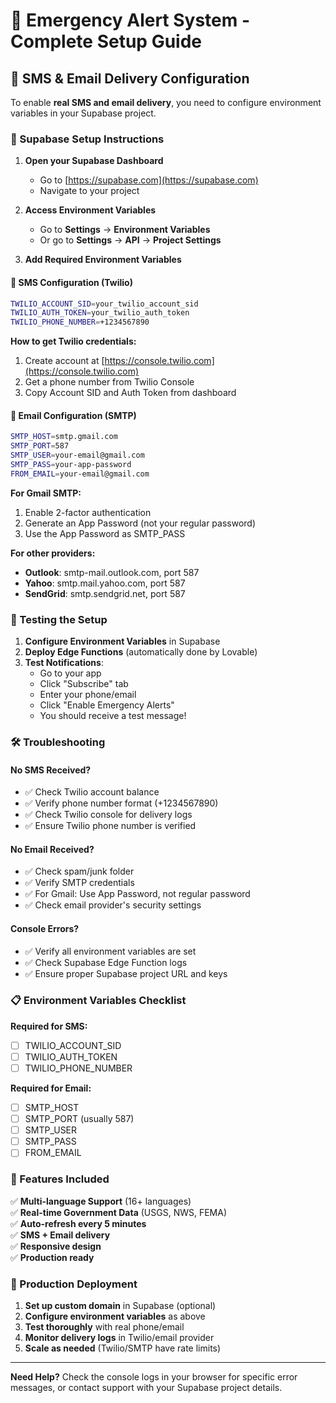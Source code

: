 # 🚨 Emergency Alert System - Complete Setup Guide

## 📱 SMS & Email Delivery Configuration

To enable **real SMS and email delivery**, you need to configure environment variables in your Supabase project.

### 🔧 Supabase Setup Instructions

1. **Open your Supabase Dashboard**
   - Go to [https://supabase.com](https://supabase.com)
   - Navigate to your project

2. **Access Environment Variables**
   - Go to **Settings** → **Environment Variables**
   - Or go to **Settings** → **API** → **Project Settings**

3. **Add Required Environment Variables**

#### 📱 SMS Configuration (Twilio)
```bash
TWILIO_ACCOUNT_SID=your_twilio_account_sid
TWILIO_AUTH_TOKEN=your_twilio_auth_token  
TWILIO_PHONE_NUMBER=+1234567890
```

**How to get Twilio credentials:**
1. Create account at [https://console.twilio.com](https://console.twilio.com)
2. Get a phone number from Twilio Console
3. Copy Account SID and Auth Token from dashboard

#### 📧 Email Configuration (SMTP)
```bash
SMTP_HOST=smtp.gmail.com
SMTP_PORT=587
SMTP_USER=your-email@gmail.com
SMTP_PASS=your-app-password
FROM_EMAIL=your-email@gmail.com
```

**For Gmail SMTP:**
1. Enable 2-factor authentication
2. Generate an App Password (not your regular password)
3. Use the App Password as SMTP_PASS

**For other providers:**
- **Outlook**: smtp-mail.outlook.com, port 587
- **Yahoo**: smtp.mail.yahoo.com, port 587
- **SendGrid**: smtp.sendgrid.net, port 587

### 🚀 Testing the Setup

1. **Configure Environment Variables** in Supabase
2. **Deploy Edge Functions** (automatically done by Lovable)
3. **Test Notifications**:
   - Go to your app
   - Click "Subscribe" tab
   - Enter your phone/email
   - Click "Enable Emergency Alerts"
   - You should receive a test message!

### 🛠️ Troubleshooting

#### No SMS Received?
- ✅ Check Twilio account balance
- ✅ Verify phone number format (+1234567890)
- ✅ Check Twilio console for delivery logs
- ✅ Ensure Twilio phone number is verified

#### No Email Received?
- ✅ Check spam/junk folder
- ✅ Verify SMTP credentials
- ✅ For Gmail: Use App Password, not regular password
- ✅ Check email provider's security settings

#### Console Errors?
- ✅ Verify all environment variables are set
- ✅ Check Supabase Edge Function logs
- ✅ Ensure proper Supabase project URL and keys

### 📋 Environment Variables Checklist

**Required for SMS:**
- [ ] TWILIO_ACCOUNT_SID
- [ ] TWILIO_AUTH_TOKEN  
- [ ] TWILIO_PHONE_NUMBER

**Required for Email:**
- [ ] SMTP_HOST
- [ ] SMTP_PORT (usually 587)
- [ ] SMTP_USER
- [ ] SMTP_PASS
- [ ] FROM_EMAIL

### 🎯 Features Included

✅ **Multi-language Support** (16+ languages)  
✅ **Real-time Government Data** (USGS, NWS, FEMA)  
✅ **Auto-refresh every 5 minutes**  
✅ **SMS + Email delivery**  
✅ **Responsive design**  
✅ **Production ready**  

### 🌟 Production Deployment

1. **Set up custom domain** in Supabase (optional)
2. **Configure environment variables** as above
3. **Test thoroughly** with real phone/email
4. **Monitor delivery logs** in Twilio/email provider
5. **Scale as needed** (Twilio/SMTP have rate limits)

---

**Need Help?** Check the console logs in your browser for specific error messages, or contact support with your Supabase project details.
